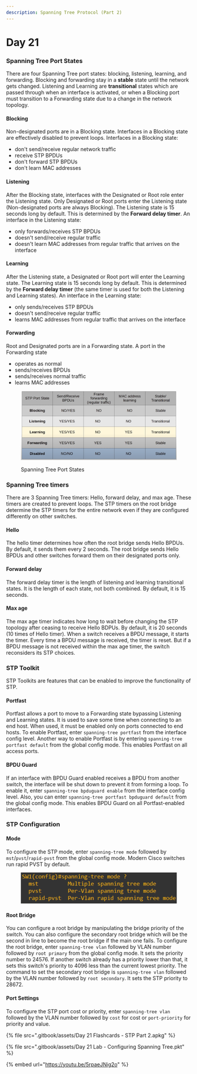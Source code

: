 ```yaml
---
description: Spanning Tree Protocol (Part 2)
---
```


# Day 21

### Spanning Tree Port States

There are four Spanning Tree port states: blocking, listening, learning, and forwarding. Blocking and forwarding stay in a **stable** state until the network gets changed. Listening and Learning are **transitional** states which are passed through when an interface is activated, or when a Blocking port must transition to a Forwarding state due to a change in the network topology.

#### Blocking&#x20;

Non-designated ports are in a Blocking state. Interfaces in a Blocking state are effectively disabled to prevent loops. Interfaces in a Blocking state:

* don't send/receive regular network traffic
* receive STP BPDUs&#x20;
* don't forward STP BPDUs
* don't learn MAC addresses

#### Listening&#x20;

After the Blocking state, interfaces with the Designated or Root role enter the Listening state. Only Designated or Root ports enter the Listening state (Non-designated ports are always Blocking). The Listening state is 15 seconds long by default. This is determined by the **Forward delay timer**. An interface in the Listening state:

* only forwards/receives STP BPDUs
* doesn't send/receive regular traffic
* doesn't learn MAC addresses from regular traffic that arrives on the interface

#### Learning&#x20;

After the Listening state, a Designated or Root port will enter the Learning state. The Learning state is 15 seconds long by default. This is determined by the **Forward delay timer** (the same timer is used for both the Listening and Learning states). An interface in the Learning state:

* only sends/receives STP BPDUs&#x20;
* doesn't send/receive regular traffic
* learns MAC addresses from regular traffic that arrives on the interface

#### Forwarding&#x20;

Root and Designated ports are in a Forwarding state. A port in the Forwarding state&#x20;

* operates as normal
* sends/receives BPDUs
* sends/receives normal traffic
* learns MAC addresses

<figure><img src=".gitbook/assets/image (122).png" alt="Spanning Tree Port States" width="563"><figcaption><p>Spanning Tree Port States</p></figcaption></figure>

### Spanning Tree timers&#x20;

There are 3 Spanning Tree timers: Hello, forward delay, and max age. These timers are created to prevent loops. The STP timers on the root bridge determine the STP timers for the entire network even if they are configured differently on other switches.

#### Hello&#x20;

The hello timer determines how often the root bridge sends Hello BPDUs. By default, it sends them every 2 seconds. The root bridge sends Hello BPDUs and other switches forward them on their designated ports only.

#### Forward delay&#x20;

The forward delay timer is the length of listening and learning transitional states. It is the length of each state, not both combined. By default, it is 15 seconds.

#### Max age

The max age timer indicates how long to wait before changing the STP topology after ceasing to receive Hello BDPUs. By default, it is 20 seconds (10 times of Hello timer). When a switch receives a BPDU message, it starts the timer. Every time a BPDU message is received, the timer is reset. But if a BPDU message is not received within the max age timer, the switch reconsiders its STP choices.

### STP Toolkit

STP Toolkits are features that can be enabled to improve the functionality of STP.

#### Portfast

Portfast allows a port to move to a Forwarding state bypassing Listening and Learning states. It is used to save some time when connecting to an end host. When used, it must be enabled only on ports connected to end hosts. To enable Portfast, enter `spanning-tree portfast` from the interface config level. Another way to enable Portfast is by entering `spanning-tree portfast default` from the global config mode. This enables Portfast on all access ports.

#### BPDU Guard

If an interface with BPDU Guard enabled receives a BPDU from another switch, the interface will be shut down to prevent it from forming a loop. To enable it, enter `spanning-tree bpduguard enable` from the interface config level. Also, you can enter `spanning-tree portfast bpduguard default` from the global config mode. This enables BPDU Guard on all Portfast-enabled interfaces.

### STP Configuration

#### Mode

To configure the STP mode, enter `spanning-tree mode` followed by `mst`/`pvst`/`rapid-pvst` from the global config mode. Modern Cisco switches run rapid PVST by default.

<figure><img src=".gitbook/assets/image (123).png" alt="stp mode config" width="563"><figcaption></figcaption></figure>

#### Root Bridge

You can configure a root bridge by manipulating the bridge priority of the switch. You can also configure the secondary root bridge which will be the second in line to become the root bridge if the main one fails. To configure the root bridge, enter `spanning-tree vlan` followed by VLAN number followed by `root primary` from the global config mode. It sets the priority number to 24576. If another switch already has a priority lower than that, it sets this switch's priority to 4096 less than the current lowest priority. The command to set the secondary root bridge is `spanning-tree vlan` followed by the VLAN number followed by `root secondary`. It sets the STP priority to 28672.

#### Port Settings

To configure the STP port cost or priority, enter `spanning-tree vlan` followed by the VLAN number followed by `cost` for cost or `port-priority` for priority and value.

{% file src=".gitbook/assets/Day 21 Flashcards - STP Part 2.apkg" %}

{% file src=".gitbook/assets/Day 21 Lab - Configuring Spanning Tree.pkt" %}

{% embed url="https://youtu.be/5rpaeJNig2o" %}
